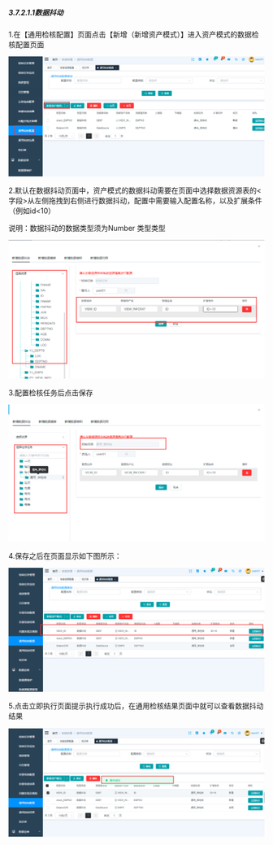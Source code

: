 ##### 3.7.2.1.1数据抖动

 1.在【通用检核配置】页面点击【新增（新增资产模式）】进入资产模式的数据检核配置页面

![image-20210425211752435](4.1.2.1.1%E6%95%B0%E6%8D%AE%E6%8A%96%E5%8A%A8.assets/image-20210425211752435.png)

2.默认在数据抖动页面中，资产模式的数据抖动需要在页面中选择数据资源表的<字段>从左侧拖拽到右侧进行数据抖动，配置中需要输入配置名称，以及扩展条件（例如id<10）

说明：数据抖动的数据类型须为Number 类型类型

![image-20210425212530133](4.1.2.1.1%E6%95%B0%E6%8D%AE%E6%8A%96%E5%8A%A8.assets/image-20210425212530133.png)

3.配置检核任务后点击保存

![image-20210425212635788](4.1.2.1.1%E6%95%B0%E6%8D%AE%E6%8A%96%E5%8A%A8.assets/image-20210425212635788.png)

4.保存之后在页面显示如下图所示：

![image-20210425212743288](4.1.2.1.1%E6%95%B0%E6%8D%AE%E6%8A%96%E5%8A%A8.assets/image-20210425212743288.png)

5.点击立即执行页面提示执行成功后，在通用检核结果页面中就可以查看数据抖动结果

![image-20210425213010140](4.1.2.1.1%E6%95%B0%E6%8D%AE%E6%8A%96%E5%8A%A8.assets/image-20210425213010140.png)
